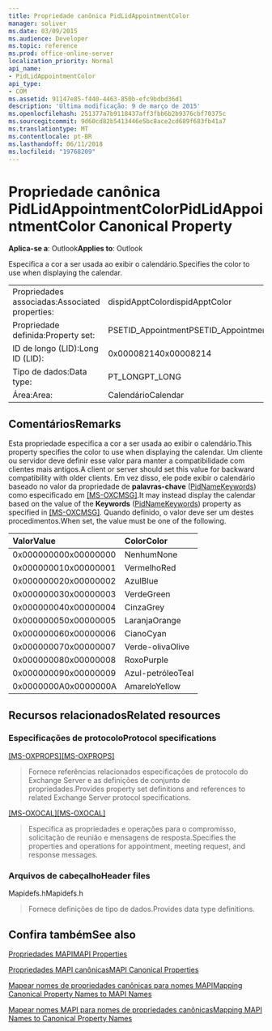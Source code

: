 ```yaml
---
title: Propriedade canônica PidLidAppointmentColor
manager: soliver
ms.date: 03/09/2015
ms.audience: Developer
ms.topic: reference
ms.prod: office-online-server
localization_priority: Normal
api_name:
- PidLidAppointmentColor
api_type:
- COM
ms.assetid: 91147e85-f440-4463-850b-efc9bdbd36d1
description: 'Última modificação: 9 de março de 2015'
ms.openlocfilehash: 251377a7b9118437aff3fbb6b2b9376cbf70375c
ms.sourcegitcommit: 9d60cd82b5413446e5bc8ace2cd689f683fb41a7
ms.translationtype: MT
ms.contentlocale: pt-BR
ms.lasthandoff: 06/11/2018
ms.locfileid: "19768209"
---
```

# <a name="pidlidappointmentcolor-canonical-property"></a><span data-ttu-id="796ab-103">Propriedade canônica PidLidAppointmentColor</span><span class="sxs-lookup"><span data-stu-id="796ab-103">PidLidAppointmentColor Canonical Property</span></span>

  
  
<span data-ttu-id="796ab-104">**Aplica-se a**: Outlook</span><span class="sxs-lookup"><span data-stu-id="796ab-104">**Applies to**: Outlook</span></span> 
  
<span data-ttu-id="796ab-105">Especifica a cor a ser usada ao exibir o calendário.</span><span class="sxs-lookup"><span data-stu-id="796ab-105">Specifies the color to use when displaying the calendar.</span></span>
  
|||
|:-----|:-----|
|<span data-ttu-id="796ab-106">Propriedades associadas:</span><span class="sxs-lookup"><span data-stu-id="796ab-106">Associated properties:</span></span>  <br/> |<span data-ttu-id="796ab-107">dispidApptColor</span><span class="sxs-lookup"><span data-stu-id="796ab-107">dispidApptColor</span></span>  <br/> |
|<span data-ttu-id="796ab-108">Propriedade definida:</span><span class="sxs-lookup"><span data-stu-id="796ab-108">Property set:</span></span>  <br/> |<span data-ttu-id="796ab-109">PSETID_Appointment</span><span class="sxs-lookup"><span data-stu-id="796ab-109">PSETID_Appointment</span></span>  <br/> |
|<span data-ttu-id="796ab-110">ID de longo (LID):</span><span class="sxs-lookup"><span data-stu-id="796ab-110">Long ID (LID):</span></span>  <br/> |<span data-ttu-id="796ab-111">0x00008214</span><span class="sxs-lookup"><span data-stu-id="796ab-111">0x00008214</span></span>  <br/> |
|<span data-ttu-id="796ab-112">Tipo de dados:</span><span class="sxs-lookup"><span data-stu-id="796ab-112">Data type:</span></span>  <br/> |<span data-ttu-id="796ab-113">PT_LONG</span><span class="sxs-lookup"><span data-stu-id="796ab-113">PT_LONG</span></span>  <br/> |
|<span data-ttu-id="796ab-114">Área:</span><span class="sxs-lookup"><span data-stu-id="796ab-114">Area:</span></span>  <br/> |<span data-ttu-id="796ab-115">Calendário</span><span class="sxs-lookup"><span data-stu-id="796ab-115">Calendar</span></span>  <br/> |
   
## <a name="remarks"></a><span data-ttu-id="796ab-116">Comentários</span><span class="sxs-lookup"><span data-stu-id="796ab-116">Remarks</span></span>

<span data-ttu-id="796ab-117">Esta propriedade especifica a cor a ser usada ao exibir o calendário.</span><span class="sxs-lookup"><span data-stu-id="796ab-117">This property specifies the color to use when displaying the calendar.</span></span> <span data-ttu-id="796ab-118">Um cliente ou servidor deve definir esse valor para manter a compatibilidade com clientes mais antigos.</span><span class="sxs-lookup"><span data-stu-id="796ab-118">A client or server should set this value for backward compatibility with older clients.</span></span> <span data-ttu-id="796ab-119">Em vez disso, ele pode exibir o calendário baseado no valor da propriedade de **palavras-chave** ([PidNameKeywords](pidnamekeywords-canonical-property.md)) como especificado em [[MS-OXCMSG]](http://msdn.microsoft.com/library/7fd7ec40-deec-4c06-9493-1bc06b349682%28Office.15%29.aspx).</span><span class="sxs-lookup"><span data-stu-id="796ab-119">It may instead display the calendar based on the value of the **Keywords** ([PidNameKeywords](pidnamekeywords-canonical-property.md)) property as specified in [[MS-OXCMSG]](http://msdn.microsoft.com/library/7fd7ec40-deec-4c06-9493-1bc06b349682%28Office.15%29.aspx).</span></span> <span data-ttu-id="796ab-120">Quando definido, o valor deve ser um destes procedimentos.</span><span class="sxs-lookup"><span data-stu-id="796ab-120">When set, the value must be one of the following.</span></span>
  
|<span data-ttu-id="796ab-121">**Valor**</span><span class="sxs-lookup"><span data-stu-id="796ab-121">**Value**</span></span>|<span data-ttu-id="796ab-122">**Color**</span><span class="sxs-lookup"><span data-stu-id="796ab-122">**Color**</span></span>|
|:-----|:-----|
|<span data-ttu-id="796ab-123">0x00000000</span><span class="sxs-lookup"><span data-stu-id="796ab-123">0x00000000</span></span>  <br/> |<span data-ttu-id="796ab-124">Nenhum</span><span class="sxs-lookup"><span data-stu-id="796ab-124">None</span></span>  <br/> |
|<span data-ttu-id="796ab-125">0x00000001</span><span class="sxs-lookup"><span data-stu-id="796ab-125">0x00000001</span></span>  <br/> |<span data-ttu-id="796ab-126">Vermelho</span><span class="sxs-lookup"><span data-stu-id="796ab-126">Red</span></span>  <br/> |
|<span data-ttu-id="796ab-127">0x00000002</span><span class="sxs-lookup"><span data-stu-id="796ab-127">0x00000002</span></span>  <br/> |<span data-ttu-id="796ab-128">Azul</span><span class="sxs-lookup"><span data-stu-id="796ab-128">Blue</span></span>  <br/> |
|<span data-ttu-id="796ab-129">0x00000003</span><span class="sxs-lookup"><span data-stu-id="796ab-129">0x00000003</span></span>  <br/> |<span data-ttu-id="796ab-130">Verde</span><span class="sxs-lookup"><span data-stu-id="796ab-130">Green</span></span>  <br/> |
|<span data-ttu-id="796ab-131">0x00000004</span><span class="sxs-lookup"><span data-stu-id="796ab-131">0x00000004</span></span>  <br/> |<span data-ttu-id="796ab-132">Cinza</span><span class="sxs-lookup"><span data-stu-id="796ab-132">Grey</span></span>  <br/> |
|<span data-ttu-id="796ab-133">0x00000005</span><span class="sxs-lookup"><span data-stu-id="796ab-133">0x00000005</span></span>  <br/> |<span data-ttu-id="796ab-134">Laranja</span><span class="sxs-lookup"><span data-stu-id="796ab-134">Orange</span></span>  <br/> |
|<span data-ttu-id="796ab-135">0x00000006</span><span class="sxs-lookup"><span data-stu-id="796ab-135">0x00000006</span></span>  <br/> |<span data-ttu-id="796ab-136">Ciano</span><span class="sxs-lookup"><span data-stu-id="796ab-136">Cyan</span></span>  <br/> |
|<span data-ttu-id="796ab-137">0x00000007</span><span class="sxs-lookup"><span data-stu-id="796ab-137">0x00000007</span></span>  <br/> |<span data-ttu-id="796ab-138">Verde-oliva</span><span class="sxs-lookup"><span data-stu-id="796ab-138">Olive</span></span>  <br/> |
|<span data-ttu-id="796ab-139">0x00000008</span><span class="sxs-lookup"><span data-stu-id="796ab-139">0x00000008</span></span>  <br/> |<span data-ttu-id="796ab-140">Roxo</span><span class="sxs-lookup"><span data-stu-id="796ab-140">Purple</span></span>  <br/> |
|<span data-ttu-id="796ab-141">0x00000009</span><span class="sxs-lookup"><span data-stu-id="796ab-141">0x00000009</span></span>  <br/> |<span data-ttu-id="796ab-142">Azul-petróleo</span><span class="sxs-lookup"><span data-stu-id="796ab-142">Teal</span></span>  <br/> |
|<span data-ttu-id="796ab-143">0x0000000A</span><span class="sxs-lookup"><span data-stu-id="796ab-143">0x0000000A</span></span>  <br/> |<span data-ttu-id="796ab-144">Amarelo</span><span class="sxs-lookup"><span data-stu-id="796ab-144">Yellow</span></span>  <br/> |
   
## <a name="related-resources"></a><span data-ttu-id="796ab-145">Recursos relacionados</span><span class="sxs-lookup"><span data-stu-id="796ab-145">Related resources</span></span>

### <a name="protocol-specifications"></a><span data-ttu-id="796ab-146">Especificações de protocolo</span><span class="sxs-lookup"><span data-stu-id="796ab-146">Protocol specifications</span></span>

<span data-ttu-id="796ab-147">[[MS-OXPROPS]](http://msdn.microsoft.com/library/f6ab1613-aefe-447d-a49c-18217230b148%28Office.15%29.aspx)</span><span class="sxs-lookup"><span data-stu-id="796ab-147">[[MS-OXPROPS]](http://msdn.microsoft.com/library/f6ab1613-aefe-447d-a49c-18217230b148%28Office.15%29.aspx)</span></span>
  
> <span data-ttu-id="796ab-148">Fornece referências relacionados especificações de protocolo do Exchange Server e as definições de conjunto de propriedades.</span><span class="sxs-lookup"><span data-stu-id="796ab-148">Provides property set definitions and references to related Exchange Server protocol specifications.</span></span>
    
<span data-ttu-id="796ab-149">[[MS-OXOCAL]](http://msdn.microsoft.com/library/09861fde-c8e4-4028-9346-e7c214cfdba1%28Office.15%29.aspx)</span><span class="sxs-lookup"><span data-stu-id="796ab-149">[[MS-OXOCAL]](http://msdn.microsoft.com/library/09861fde-c8e4-4028-9346-e7c214cfdba1%28Office.15%29.aspx)</span></span>
  
> <span data-ttu-id="796ab-150">Especifica as propriedades e operações para o compromisso, solicitação de reunião e mensagens de resposta.</span><span class="sxs-lookup"><span data-stu-id="796ab-150">Specifies the properties and operations for appointment, meeting request, and response messages.</span></span>
    
### <a name="header-files"></a><span data-ttu-id="796ab-151">Arquivos de cabeçalho</span><span class="sxs-lookup"><span data-stu-id="796ab-151">Header files</span></span>

<span data-ttu-id="796ab-152">Mapidefs.h</span><span class="sxs-lookup"><span data-stu-id="796ab-152">Mapidefs.h</span></span>
  
> <span data-ttu-id="796ab-153">Fornece definições de tipo de dados.</span><span class="sxs-lookup"><span data-stu-id="796ab-153">Provides data type definitions.</span></span>
    
## <a name="see-also"></a><span data-ttu-id="796ab-154">Confira também</span><span class="sxs-lookup"><span data-stu-id="796ab-154">See also</span></span>



[<span data-ttu-id="796ab-155">Propriedades MAPI</span><span class="sxs-lookup"><span data-stu-id="796ab-155">MAPI Properties</span></span>](mapi-properties.md)
  
[<span data-ttu-id="796ab-156">Propriedades MAPI canônicas</span><span class="sxs-lookup"><span data-stu-id="796ab-156">MAPI Canonical Properties</span></span>](mapi-canonical-properties.md)
  
[<span data-ttu-id="796ab-157">Mapear nomes de propriedades canônicas para nomes MAPI</span><span class="sxs-lookup"><span data-stu-id="796ab-157">Mapping Canonical Property Names to MAPI Names</span></span>](mapping-canonical-property-names-to-mapi-names.md)
  
[<span data-ttu-id="796ab-158">Mapear nomes MAPI para nomes de propriedades canônicas</span><span class="sxs-lookup"><span data-stu-id="796ab-158">Mapping MAPI Names to Canonical Property Names</span></span>](mapping-mapi-names-to-canonical-property-names.md)

